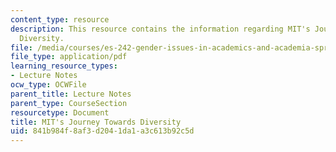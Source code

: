 ```yaml
---
content_type: resource
description: This resource contains the information regarding MIT's Journey Towards
  Diversity.
file: /media/courses/es-242-gender-issues-in-academics-and-academia-spring-2004/841b984f8af3d2041da1a3c613b92c5d_MITES_242S04_ses11.pdf
file_type: application/pdf
learning_resource_types:
- Lecture Notes
ocw_type: OCWFile
parent_title: Lecture Notes
parent_type: CourseSection
resourcetype: Document
title: MIT's Journey Towards Diversity
uid: 841b984f-8af3-d204-1da1-a3c613b92c5d
---
```

